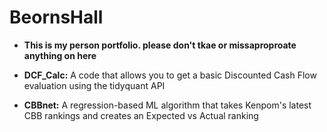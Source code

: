 # BeornsHall

- **This is my person portfolio. please don't tkae or missaproproate anything on here**
  
- **DCF_Calc:** A code that allows you to get a basic Discounted Cash Flow evaluation using the tidyquant API
- **CBBnet:** A regression-based ML algorithm that takes Kenpom's latest CBB rankings and creates an Expected vs Actual ranking

